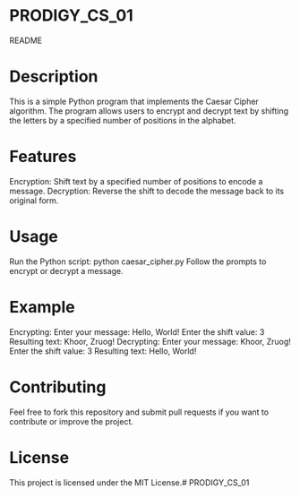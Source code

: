 # PRODIGY_CS_01
README
# Description
This is a simple Python program that implements the Caesar Cipher algorithm. The program allows users to encrypt and decrypt text by shifting the letters by a specified number of positions in the alphabet.

# Features
Encryption: Shift text by a specified number of positions to encode a message. Decryption: Reverse the shift to decode the message back to its original form.

# Usage
Run the Python script: python caesar_cipher.py Follow the prompts to encrypt or decrypt a message.

# Example
Encrypting: Enter your message: Hello, World! Enter the shift value: 3 Resulting text: Khoor, Zruog! Decrypting: Enter your message: Khoor, Zruog! Enter the shift value: 3 Resulting text: Hello, World!

# Contributing
Feel free to fork this repository and submit pull requests if you want to contribute or improve the project.

# License
This project is licensed under the MIT License.# PRODIGY_CS_01
